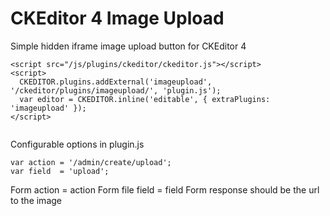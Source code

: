 # CKEditor 4 Image Upload
Simple hidden iframe image upload button for CKEditor 4


```
<script src="/js/plugins/ckeditor/ckeditor.js"></script>
<script>
  CKEDITOR.plugins.addExternal('imageupload', '/ckeditor/plugins/imageupload/', 'plugin.js');
  var editor = CKEDITOR.inline('editable', { extraPlugins: 'imageupload' });
</script>
  
```

Configurable options in plugin.js
```
var action = '/admin/create/upload';
var field  = 'upload';
```

Form action = action
Form file field = field
Form response should be the url to the image
